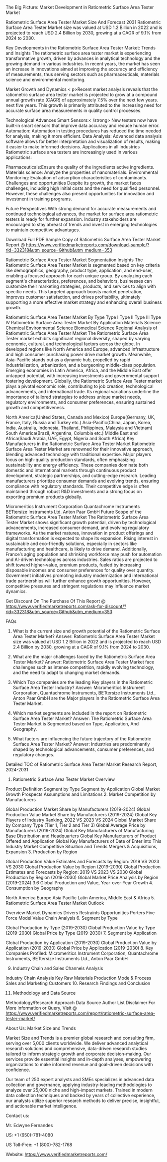 The Big Picture: Market Development in Ratiometric Surface Area Tester Market


Ratiometric Surface Area Tester Market Size And Forecast 2031
Ratiometric Surface Area Tester Market size was valued at USD 1.2 Billion in 2022 and is projected to reach USD 2.4 Billion by 2030, growing at a CAGR of 9.1% from 2024 to 2030.

Key Developments in the Ratiometric Surface Area Tester Market: Trends and Insights
The ratiometric surface area tester market is experiencing transformative growth, driven by advances in analytical technology and the growing demand in various industries. In recent years, the market has seen an increase in innovations aimed at improving the accuracy and efficiency of measurements, thus serving sectors such as pharmaceuticals, materials science and environmental monitoring.

Market Growth and Dynamics
< p>Recent market analysis reveals that the ratiometric surface area tester market is projected to grow at a compound annual growth rate (CAGR) of approximately 7.5% over the next few years. next five years. This growth is primarily attributed to the increasing need for accurate surface area measurements in quality control processes.

Technological Advances
Smart Sensors:< /strong> New testers now have built-in smart sensors that improve data accuracy and reduce human error.
Automation: Automation in testing procedures has reduced the time needed for analysis, making it more efficient.
Data Analysis: Advanced data analysis software allows for better interpretation and visualization of results, making it easier to make informed decisions.
Applications in all industries
Ratiometric surface area testers are increasingly used in various applications:

Pharmaceuticals:Ensure the quality of the ingredients active ingredients.
Materials science: Analyze the properties of nanomaterials.
Environmental Monitoring: Evaluation of adsorption characteristics of contaminants.
Challenges and opportunities
Despite its growth, the market faces challenges, including high initial costs and the need for qualified personnel. However, these challenges also present opportunities for innovation and investment in training programs.

Future Perspectives
With strong demand for accurate measurements and continued technological advances, the market for surface area ratiometric testers is ready for further expansion. Industry stakeholders are encouraged to stay abreast of trends and invest in emerging technologies to maintain competitive advantages.

Download Full PDF Sample Copy of Ratiometric Surface Area Tester Market Report @ https://www.verifiedmarketreports.com/download-sample/?rid=332318&utm_source=Github&utm_medium=353

Ratiometric Surface Area Tester Market Segmentation Insights
The Ratiometric Surface Area Tester Market is segmented based on key criteria like demographics, geography, product type, application, and end-user, enabling a focused approach for each unique group. By analyzing each segment's characteristics, preferences, and behaviors, businesses can customize their marketing strategies, products, and services to align with specific needs. This targeted approach boosts market penetration, improves customer satisfaction, and drives profitability, ultimately supporting a more effective market strategy and enhancing overall business growth.

Ratiometric Surface Area Tester Market By Type
Type I
Type II
Type III
Type IV
Ratiometric Surface Area Tester Market By Application
Materials Science
Chemical
Environmental Science
Biomedical Science
Regional Analysis of Ratiometric Surface Area Tester Market
The Ratiometric Surface Area Tester market exhibits significant regional diversity, shaped by varying economic, cultural, and technological factors across the globe. In developed regions like North America and Europe, advanced infrastructure and high consumer purchasing power drive market growth. Meanwhile, Asia-Pacific stands out as a dynamic hub, propelled by rapid industrialization, urbanization, and a burgeoning middle-class population. Emerging economies in Latin America, Africa, and the Middle East offer untapped potential, with increasing investments and governmental support fostering development. Globally, the Ratiometric Surface Area Tester market plays a pivotal economic role, contributing to job creation, technological advancements, and international trade. Its regional variations underline the importance of tailored strategies to address unique market needs, regulatory environments, and consumer preferences, ensuring sustained growth and competitiveness.

North America(United States, Canada and Mexico)
Europe(Germany, UK, France, Italy, Russia and Turkey etc.)
Asia-Pacific(China, Japan, Korea, India, Australia, Indonesia, Thailand, Philippines, Malaysia and Vietnam)
South America(Brazil, Argentina, Columbia etc.)
Middle East and Africa(Saudi Arabia, UAE, Egypt, Nigeria and South Africa)
Key Manufacturers in the Ratiometric Surface Area Tester Market
Ratiometric Surface Area Tester Market are renowned for their innovative approach, blending advanced technology with traditional expertise. Major players focus on high-quality production standards, often emphasizing sustainability and energy efficiency. These companies dominate both domestic and international markets through continuous product development, strategic partnerships, and cutting-edge research. Leading manufacturers prioritize consumer demands and evolving trends, ensuring compliance with regulatory standards. Their competitive edge is often maintained through robust R&D investments and a strong focus on exporting premium products globally.

Micromeritics Instrument Corporation
Quantachrome Instruments
BETtersize Instruments Ltd.
Anton Paar GmbH
Future Scope of the Ratiometric Surface Area Tester Market
The Ratiometric Surface Area Tester Market shows significant growth potential, driven by technological advancements, increased consumer demand, and evolving regulatory frameworks. As the market matures, innovation in product offerings and digital transformation is expected to shape its expansion. Rising interest in sustainable and eco-friendly solutions, especially in sectors like manufacturing and healthcare, is likely to drive demand. Additionally, France’s aging population and shrinking workforce may push for automation and AI-driven technologies across industries. Sales ratios are projected to shift toward higher-value, premium products, fueled by increasing disposable incomes and consumer preferences for quality over quantity. Government initiatives promoting industry modernization and international trade partnerships will further enhance growth opportunities. However, competitive pressures and stringent regulations may influence market dynamics.

Get Discount On The Purchase Of This Report @ https://www.verifiedmarketreports.com/ask-for-discount/?rid=332318&utm_source=Github&utm_medium=353

FAQs
1. What is the current size and growth potential of the Ratiometric Surface Area Tester Market?
Answer: Ratiometric Surface Area Tester Market size was valued at USD 1.2 Billion in 2022 and is projected to reach USD 2.4 Billion by 2030, growing at a CAGR of 9.1% from 2024 to 2030.

2. What are the major challenges faced by the Ratiometric Surface Area Tester Market?
Answer: Ratiometric Surface Area Tester Market face challenges such as intense competition, rapidly evolving technology, and the need to adapt to changing market demands.

3. Which Top companies are the leading Key players in the Ratiometric Surface Area Tester Industry?
Answer: Micromeritics Instrument Corporation, Quantachrome Instruments, BETtersize Instruments Ltd., Anton Paar GmbH are the Major players in the Ratiometric Surface Area Tester Market.

4. Which market segments are included in the report on Ratiometric Surface Area Tester Market?
Answer: The Ratiometric Surface Area Tester Market is Segmented based on Type, Application, And Geography.

5. What factors are influencing the future trajectory of the Ratiometric Surface Area Tester Market?
Answer: Industries are predominantly shaped by technological advancements, consumer preferences, and regulatory changes.

Detailed TOC of Ratiometric Surface Area Tester Market Research Report, 2024-2031
1. Ratiometric Surface Area Tester Market Overview

Product Definition
Segment by Type
Segment by Application
Global Market Growth Prospects
Assumptions and Limitations
2. Market Competition by Manufacturers

Global Production Market Share by Manufacturers (2019-2024)
Global Production Value Market Share by Manufacturers (2019-2024)
Global Key Players of Industry Ranking, 2022 VS 2023 VS 2024
Global Market Share by Company Type (Tier 1, Tier 2 and Tier 3)
Global Average Price by Manufacturers (2019-2024)
Global Key Manufacturers of Manufacturing Base Distribution and Headquarters
Global Key Manufacturers of Product Offered and Application
Global Key Manufacturers of Date of Enter into This Industry
Market Competitive Situation and Trends
Mergers & Acquisitions, Expansion
3. Production by Region

Global Production Value Estimates and Forecasts by Region: 2019 VS 2023 VS 2030
Global Production Value by Region (2019-2030)
Global Production Estimates and Forecasts by Region: 2019 VS 2023 VS 2030
Global Production by Region (2019-2030)
Global Market Price Analysis by Region (2019-2024) 3.6 Global Production and Value, Year-over-Year Growth
4. Consumption by Geography

North America
Europe
Asia Pacific
Latin America, Middle East & Africa
5. Ratiometric Surface Area Tester Market Outlook

Overview
Market Dynamics
Drivers
Restraints
Opportunities
Porters Five Force Model
Value Chain Analysis 
6. Segment by Type

Global Production by Type (2019-2030)
Global Production Value by Type (2019-2030)
Global Price by Type (2019-2030)
7. Segment by Application

Global Production by Application (2019-2030)
Global Production Value by Application (2019-2030)
Global Price by Application (2019-2030)
8. Key Companies Profiled: Micromeritics Instrument Corporation, Quantachrome Instruments, BETtersize Instruments Ltd., Anton Paar GmbH

9. Industry Chain and Sales Channels Analysis

Industry Chain Analysis
Key Raw Materials
Production Mode & Process
Sales and Marketing
Customers
10. Research Findings and Conclusion

11. Methodology and Data Source

Methodology/Research Approach
Data Source
Author List
Disclaimer
For More Information or Query, Visit @ https://www.verifiedmarketreports.com/report/ratiometric-surface-area-tester-market/

About Us: Market Size and Trends

Market Size and Trends is a premier global research and consulting firm, serving over 5,000 clients worldwide. We deliver advanced analytical research solutions and comprehensive, data-driven research studies tailored to inform strategic growth and corporate decision-making. Our services provide essential insights and in-depth analyses, empowering organizations to make informed revenue and goal-driven decisions with confidence.

Our team of 250 expert analysts and SMEs specializes in advanced data collection and governance, applying industry-leading methodologies to analyze over 25,000 niche and high-impact markets. Trained in modern data collection techniques and backed by years of collective experience, our analysts utilize superior research methods to deliver precise, insightful, and actionable market intelligence.

Contact us:

Mr. Edwyne Fernandes

US: +1 (650)-781-4080

US Toll-Free: +1 (800)-782-1768

Website: https://www.verifiedmarketreports.com/
